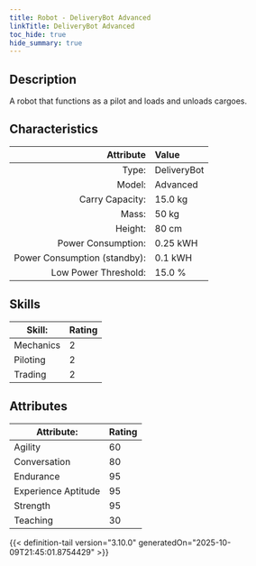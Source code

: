 ```yaml
---
title: Robot - DeliveryBot Advanced
linkTitle: DeliveryBot Advanced
toc_hide: true
hide_summary: true
---
```

<!-- This is generated by the MarsSim HelpGenertor, do not edit. -->

## Description

A robot that functions as a pilot and loads and unloads cargoes.

## Characteristics

| Attribute      | Value |
|--------:|:------|
|Type:|DeliveryBot|
|Model:|Advanced|
|Carry Capacity:|15.0 kg|
|Mass:|50 kg|
|Height:|80 cm|
|Power Consumption:|0.25 kWH|
|Power Consumption (standby):|0.1 kWH|
|Low Power Threshold:|15.0 %|

## Skills
|Skill:|Rating|
|-------|-------|
|Mechanics|2|
|Piloting|2|
|Trading|2|

## Attributes
|Attribute:|Rating|
|-------|-------|
|Agility|60|
|Conversation|80|
|Endurance|95|
|Experience Aptitude|95|
|Strength|95|
|Teaching|30|


{{< definition-tail version="3.10.0" generatedOn="2025-10-09T21:45:01.8754429" >}}

